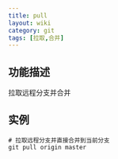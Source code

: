 ```yaml
---
title: pull
layout: wiki
category: git
tags: [拉取,合并]
---
```


## 功能描述

拉取远程分支并合并

## 实例

~~~Text
# 拉取远程分支并直接合并到当前分支
git pull origin master
~~~

